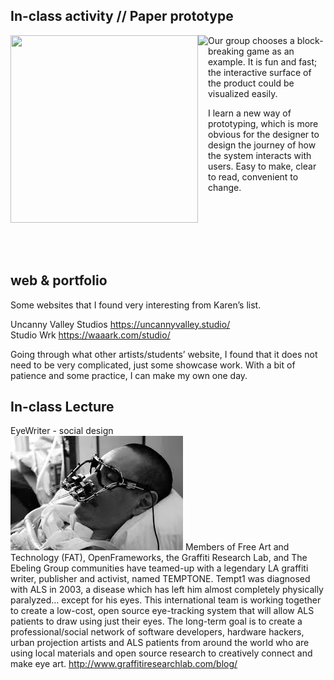 ## In-class activity // Paper prototype

<img align="left" width="300" height="300" src="https://github.com/ShuchenWuu/Slave-to-algorithm/blob/master/week%206/Screen%20Shot%202020-08-28%20at%2012.43.50.png">

<img align="left" height="300" src="https://github.com/ShuchenWuu/Slave-to-algorithm/blob/master/week%206/IMB_UIkZHR.GIF">

Our group chooses a block-breaking game as an example. It is fun and fast; the interactive surface of the product could be visualized easily.

I learn a new way of prototyping, which is more obvious for the designer to design the journey of how the system interacts with users. Easy to make, clear to read, convenient to change.<br />


<br />
<br />
<br />
<br />
<br />

## web & portfolio

Some websites that I found very interesting from Karen’s list.

Uncanny Valley Studios https://uncannyvalley.studio/
<br />
Studio Wrk https://waaark.com/studio/

Going through what other artists/students’ website, I found that it does not need to be very complicated, just some showcase work. With a bit of patience and some practice, I can make my own one day.

## In-class Lecture

EyeWriter - social design<br />
![](https://github.com/ShuchenWuu/Slave-to-algorithm/blob/master/week%206/download.jpeg)
Members of Free Art and Technology (FAT), OpenFrameworks, the Graffiti Research Lab, and The Ebeling Group communities have teamed-up with a legendary LA graffiti writer, publisher and activist, named TEMPTONE. Tempt1 was diagnosed with ALS in 2003, a disease which has left him almost completely physically paralyzed… except for his eyes. This international team is working together to create a low-cost, open source eye-tracking system that will allow ALS patients to draw using just their eyes. The long-term goal is to create a professional/social network of software developers, hardware hackers, urban projection artists and ALS patients from around the world who are using local materials and open source research to creatively connect and make eye art.
http://www.graffitiresearchlab.com/blog/

